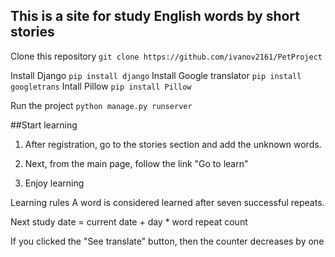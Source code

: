 ## This is a site for study English words by short stories

Clone this repository
```git clone https://github.com/ivanov2161/PetProject```

Install Django
```pip install django```
Install Google translator
```pip install googletrans```
Intall Pillow
```pip install Pillow```

Run the project
```python manage.py runserver```

##Start learning
1. After registration, go to the stories section and add the unknown words.

2. Next, from the main page, follow the link "Go to learn"

3. Enjoy learning

Learning rules
A word is considered learned after seven successful repeats.

Next study date = current date + day * word repeat count

If you clicked the "See translate" button, then the counter decreases by one
